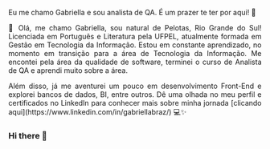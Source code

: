 <p align="justify">
Eu me chamo Gabriella e sou analista de QA. É um prazer te ter por aqui! 🙂
</p>  

<p align="justify">
👋 Olá, me chamo Gabriella, sou natural de Pelotas, Rio Grande do Sul! 
Licenciada em Português e Literatura pela UFPEL, atualmente formada em Gestão em Tecnologia da Informação. 
Estou em constante aprendizado, no momento em transição para a área de Tecnologia da Informação. Me encontei pela área da qualidade de software, terminei o curso de Analista de QA e aprendi muito sobre a área. 
</p>  

<p align="justify">
Além disso, já me aventurei um pouco em desenvolvimento Front-End e explorei bancos de dados, BI, entre outros. 
Dê uma olhada no meu perfil e certificados no LinkedIn para conhecer mais sobre minha jornada [clicando aqui](https://www.linkedin.com/in/gabriellabraz/)
💻✨
</p>

### Hi there 👋

<!--
**bibiellabraz/bibiellabraz** is a ✨ _special_ ✨ repository because its `README.md` (this file) appears on your GitHub profile.

Here are some ideas to get you started:

- 🔭 I’m currently working on ...
- 🌱 I’m currently learning ...
- 👯 I’m looking to collaborate on ...
- 🤔 I’m looking for help with ...
- 💬 Ask me about ...
- 📫 How to reach me: ...
- 😄 Pronouns: ...
- ⚡ Fun fact: ...
-->
